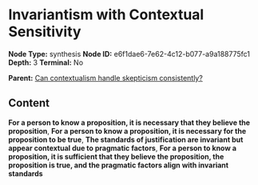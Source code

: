 # Invariantism with Contextual Sensitivity

**Node Type:** synthesis
**Node ID:** e6f1dae6-7e62-4c12-b077-a9a188775fc1
**Depth:** 3
**Terminal:** No

**Parent:** [Can contextualism handle skepticism consistently?](can-contextualism-handle-skepticism-consistently.md)

## Content

**For a person to know a proposition, it is necessary that they believe the proposition**, **For a person to know a proposition, it is necessary for the proposition to be true**, **The standards of justification are invariant but appear contextual due to pragmatic factors**, **For a person to know a proposition, it is sufficient that they believe the proposition, the proposition is true, and the pragmatic factors align with invariant standards**
